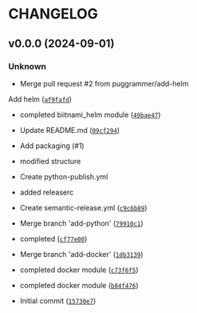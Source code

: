 # CHANGELOG

## v0.0.0 (2024-09-01)

### Unknown

* Merge pull request #2 from puggrammer/add-helm

Add helm ([`af9fafd`](https://github.com/puggrammer/airgapper/commit/af9fafdfd45e29e4b5d0fb7c7ee4957d725b6b75))

* completed biitnami_helm module ([`49bae47`](https://github.com/puggrammer/airgapper/commit/49bae47e04878d1670ec0fb94ac3c3deeeb06475))

* Update README.md ([`09cf294`](https://github.com/puggrammer/airgapper/commit/09cf294bfefed4b7bec68764736fe8f774573c13))

* Add packaging (#1)

* modified structure

* Create python-publish.yml

* added releaserc

* Create semantic-release.yml ([`c9c6b89`](https://github.com/puggrammer/airgapper/commit/c9c6b89dbeffc9197df6f5bacdcbcc95b51b7227))

* Merge branch &#39;add-python&#39; ([`79910c1`](https://github.com/puggrammer/airgapper/commit/79910c156b38bdabba401a8d335fa9af0f32aed8))

* completed ([`cf77e00`](https://github.com/puggrammer/airgapper/commit/cf77e00139080b6e5097f8d0312e936bec74a246))

* Merge branch &#39;add-docker&#39; ([`1db3139`](https://github.com/puggrammer/airgapper/commit/1db3139bb39ec0c27767e12e9a14285eedf877a0))

* completed docker module ([`c73f6f5`](https://github.com/puggrammer/airgapper/commit/c73f6f505eb02a0e66e454d793b0764bb0e566a2))

* completed docker module ([`b84f476`](https://github.com/puggrammer/airgapper/commit/b84f4762f05fdb5f5137b6b873eb548c8ebd138c))

* Initial commit ([`15730e7`](https://github.com/puggrammer/airgapper/commit/15730e7b8aeb1b252bb948693c2b0c800723ea69))
